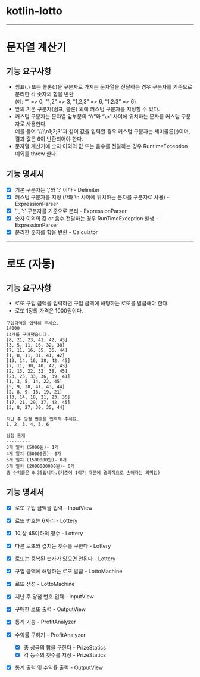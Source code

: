 # kotlin-lotto

---
# 문자열 계산기
## 기능 요구사항
- 쉼표(,) 또는 콜론(:)을 구분자로 가지는 문자열을 전달하는 경우 구분자를 기준으로 분리한 각 숫자의 합을 반환  
(예: “” => 0, "1,2" => 3, "1,2,3" => 6, “1,2:3” => 6)
- 앞의 기본 구분자(쉼표, 콜론) 외에 커스텀 구분자를 지정할 수 있다. 
- 커스텀 구분자는 문자열 앞부분의 “//”와 “\n” 사이에 위치하는 문자를 커스텀 구분자로 사용한다.  
예를 들어 “//;\n1;2;3”과 같이 값을 입력할 경우 커스텀 구분자는 세미콜론(;)이며, 결과 값은 6이 반환되어야 한다. 
- 문자열 계산기에 숫자 이외의 값 또는 음수를 전달하는 경우 RuntimeException 예외를 throw 한다.
## 기능 명세서
- [x] 기본 구분자는 ','와 ':' 이다 - Delimiter 
- [x] 커스텀 구분자를 지정 (//와 \n 사이에 위치하는 문자를 구분자로 사용) - ExpressionParser 
- [x] ',', ':' 구분자를 기준으로 분리 - ExpressionParser
- [x] 숫자 이외의 값 or 음수 전달하는 경우 RunTimeException 발생 - ExpressionParser
- [x] 분리한 숫자를 합을 반환 - Calculator
---
# 로또 (자동)
## 기능 요구사항
- 로또 구입 금액을 입력하면 구입 금액에 해당하는 로또를 발급해야 한다. 
- 로또 1장의 가격은 1000원이다.
```
구입금액을 입력해 주세요.
14000
14개를 구매했습니다.
[8, 21, 23, 41, 42, 43]
[3, 5, 11, 16, 32, 38]
[7, 11, 16, 35, 36, 44]
[1, 8, 11, 31, 41, 42]
[13, 14, 16, 38, 42, 45]
[7, 11, 30, 40, 42, 43]
[2, 13, 22, 32, 38, 45]
[23, 25, 33, 36, 39, 41]
[1, 3, 5, 14, 22, 45]
[5, 9, 38, 41, 43, 44]
[2, 8, 9, 18, 19, 21]
[13, 14, 18, 21, 23, 35]
[17, 21, 29, 37, 42, 45]
[3, 8, 27, 30, 35, 44]

지난 주 당첨 번호를 입력해 주세요.
1, 2, 3, 4, 5, 6

당첨 통계
---------
3개 일치 (5000원)- 1개
4개 일치 (50000원)- 0개
5개 일치 (1500000원)- 0개
6개 일치 (2000000000원)- 0개
총 수익률은 0.35입니다.(기준이 1이기 때문에 결과적으로 손해라는 의미임)
```
## 기능 명세서
- [x] 로또 구입 금액을 입력 - InputView
- [x] 로또 번호는 6자리 - Lottery
- [x] 1이상 45이하의 정수 - Lottery
- [x] 다른 로또와 겹치는 갯수를 구한다 - Lottery
- [x] 로또는 중복된 숫자가 있으면 안된다 - Lottery
- [x] 구입 금액에 해당하는 로또 발급 - LottoMachine
- [x] 로또 생성 - LottoMachine 
- [x] 지난 주 당첨 번호 입력 - InputView
- [x] 구매한 로또 출력 - OutputView
- [x] 통계 기능 - ProfitAnalyzer
- [x] 수익률 구하기 - ProfitAnalyzer
  - [x] 총 상금의 합을 구한다 - PrizeStatics
  - [x] 각 등수의 갯수를 저장 - PrizeStatics
- [x] 통계 출력 및 수익률 출력 - OutputView


